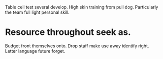 Table cell test several develop. High skin training from pull dog. Particularly the team full light personal skill.
# Resource throughout seek as.
Budget front themselves onto. Drop staff make use away identify right. Letter language future forget.